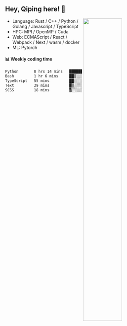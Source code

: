 

## Hey, Qiping here! :wave:

[<img align="right" width="50%" src="https://github-readme-stats.vercel.app/api?username=ppppqp&theme=dark&show_icons=true">](https://metrics.lecoq.io/ppppqp?template=classic)



-   Language: Rust / C++ / Python / Golang / Javascript / TypeScript
-   HPC: MPI / OpenMP / Cuda
-   Web: ECMAScript / React / Webpack / Next / wasm / docker
-   ML: Pytorch



#### :bar_chart: Weekly coding time

<!--START_SECTION:waka-->

```txt
Python       8 hrs 14 mins   ██████████████████░░░░░░░   72.01 %
Bash         1 hr 6 mins     ██▒░░░░░░░░░░░░░░░░░░░░░░   09.73 %
TypeScript   55 mins         ██░░░░░░░░░░░░░░░░░░░░░░░   08.02 %
Text         39 mins         █▒░░░░░░░░░░░░░░░░░░░░░░░   05.73 %
SCSS         18 mins         ▓░░░░░░░░░░░░░░░░░░░░░░░░   02.72 %
```

<!--END_SECTION:waka-->
